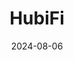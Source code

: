 ---  
layout: startup_page  
title: "HubiFi"  
id: "hubifi.com"  
permalink: "/hubifihubifi.com08062024/"  
website: "https://www.hubifi.com/"  
funding_round: "Seed"  
funding_amount: "$2.5M"  
investors: "Motivate Ventures, Anthemis (supported by Foxe Capital), Rev1"  
about: "HubiFi provides a financial intelligence and revenue recognition solution designed for high-transaction companies. Its automated system streamlines complex financial data management, allowing businesses to gain deeper insights into their revenue and margins. This helps them identify operational drivers and capitalize on opportunities, ultimately improving their financial performance."  
markets: "Fintech, Software Development"  
hq: "Columbus, Ohio, United States"  
founded_year: "2023"  
linkedin: "https://www.linkedin.com/company/hubifi"  
twitter: ""  
instagram: ""  
facebook: ""  
crunchbase: "https://www.crunchbase.com/organization/hubifi"  
pitchbook: ""  

date_display: "06-Aug-2024"  
date: "2024-08-06"

# SEO Optimization  
meta_title: "HubiFi - Seed Funding ($2.5M)"  
meta_description: "HubiFi, HubiFi provides a financial intelligence and revenue recognition solution designed for high-transaction companies. Its automated system streamlines co..."  
meta_keywords: "HubiFi, Fintech, Software Development, Seed funding"  
canonical_url: "https://startup.projectstartups.com/hubifihubifi.com08062024/"  
---